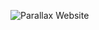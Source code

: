
![Parallax Website](https://user-images.githubusercontent.com/112197866/210711905-e1de4f3a-ecca-495c-9442-53274b27a161.gif)

